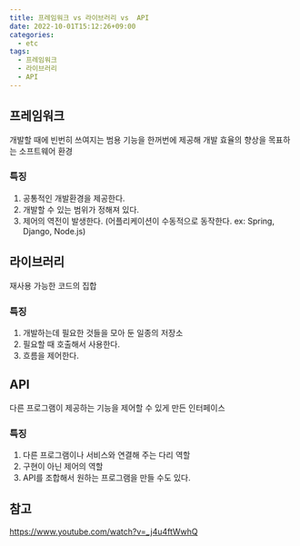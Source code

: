```yaml
---
title: 프레임워크 vs 라이브러리 vs  API
date: 2022-10-01T15:12:26+09:00
categories:
  - etc
tags: 
  - 프레임워크
  - 라이브러리
  - API
---
```


## 프레임워크
개발할 때에 빈번히 쓰여지는 범용 기능을 한꺼번에 제공해 개발 효율의 향상을 목표하는 소프트웨어 환경

### 특징
1. 공통적인 개발환경을 제공한다.
2. 개발할 수 있는 범위가 정해져 있다.
3. 제어의 역전이 발생한다. (어플리케이션이 수동적으로 동작한다. ex: Spring, Django, Node.js)

## 라이브러리
재사용 가능한 코드의 집합

### 특징
1. 개발하는데 필요한 것들을 모아 둔 일종의 저장소
2. 필요할 때 호출해서 사용한다.
3. 흐름을 제어한다.

## API
다른 프로그램이 제공하는 기능을 제어할 수 있게 만든 인터페이스

### 특징
1. 다른 프로그램이나 서비스와 연결해 주는 다리 역할
2. 구현이 아닌 제어의 역할
3. API를 조합해서 원하는 프로그램을 만들 수도 있다.

## 참고
https://www.youtube.com/watch?v=_j4u4ftWwhQ
